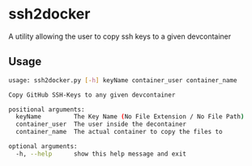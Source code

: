 # ssh2docker
A utility allowing the user to copy ssh keys to a given devcontainer

## Usage
````bash
usage: ssh2docker.py [-h] keyName container_user container_name

Copy GitHub SSH-Keys to any given devcontainer

positional arguments:
  keyName         The Key Name (No File Extension / No File Path)
  container_user  The user inside the decontainer
  container_name  The actual container to copy the files to

optional arguments:
  -h, --help      show this help message and exit
````
